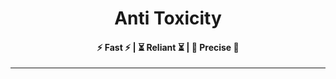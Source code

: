 <h1 align="center">Anti Toxicity</h1>
<h4 align="center">⚡ Fast ⚡ | ⏳ Reliant ⏳ | 🎯 Precise 🎯</h4>

---
